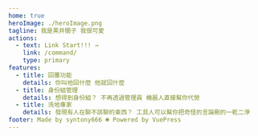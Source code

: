 ```yaml
---
home: true
heroImage: ./heroImage.png
tagline: 我是黒井闇子 我很可愛
actions:
  - text: Link Start!!! →
    link: /command/
    type: primary
features:
  - title: 回覆功能
    details: 你叫他回什麼 他就回什麼
  - title: 身份組管理
    details: 想得到身份組？ 不再透過管理員 機器人直接幫你代勞
  - title: 洗地專家
    details: 發現有人在聊不該聊的東西？ 工具人可以幫你把奇怪的言論刪的一乾二淨
footer: Made by syntony666 ☻ Powered by VuePress
---
```

